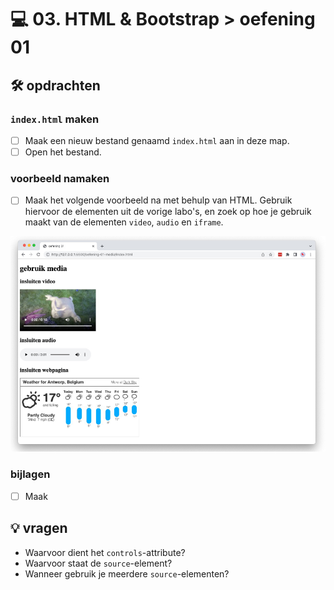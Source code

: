 # 💻 03. HTML & Bootstrap > oefening 01

## 🛠️ opdrachten

### `index.html` maken

- [ ] Maak een nieuw bestand genaamd `index.html` aan in deze map.
- [ ] Open het bestand.

### voorbeeld namaken

- [ ] Maak het volgende voorbeeld na met behulp van HTML. Gebruik hiervoor de elementen uit de vorige labo's, en zoek op hoe je gebruik maakt van de elementen `video`, `audio` en `iframe`.

![Alt text](image.png)

### bijlagen

- [ ] Maak

## 💡 vragen

- Waarvoor dient het `controls`-attribute?
- Waarvoor staat de `source`-element?
- Wanneer gebruik je meerdere `source`-elementen?
